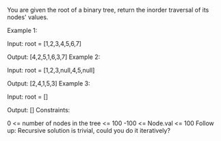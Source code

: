 You are given the root of a binary tree, return the inorder traversal of its nodes' values.

Example 1:

Input: root = [1,2,3,4,5,6,7]

Output: [4,2,5,1,6,3,7]
Example 2:

Input: root = [1,2,3,null,4,5,null]

Output: [2,4,1,5,3]
Example 3:

Input: root = []

Output: []
Constraints:

0 <= number of nodes in the tree <= 100
-100 <= Node.val <= 100
Follow up: Recursive solution is trivial, could you do it iteratively?
